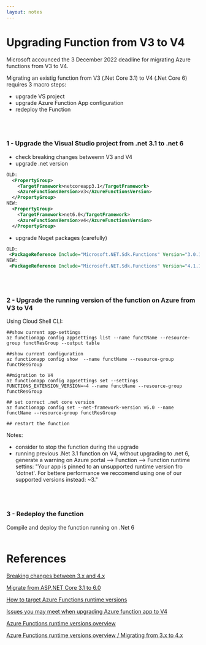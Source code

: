 ```yaml
---
layout: notes
---
```


# Upgrading Function from V3 to V4

Microsoft accounced the 3 December 2022 deadline for migrating Azure functions from V3 to V4.

Migrating an existig function from V3 (.Net Core 3.1) to V4 (.Net Core 6) requires 3 macro steps:
 - upgrade VS project
 - upgrade Azure Function App configuration
 - redeploy the Function
<br/>
<br/>

### 1 - Upgrade the Visual Studio project from .net 3.1 to .net 6

- check breaking changes betweenn V3 and V4
- upgrade .net version
```xml
OLD:
  <PropertyGroup>
    <TargetFramework>netcoreapp3.1</TargetFramework>
    <AzureFunctionsVersion>v3</AzureFunctionsVersion>
  </PropertyGroup>
NEW: 
  <PropertyGroup>
    <TargetFramework>net6.0</TargetFramework>
    <AzureFunctionsVersion>v4</AzureFunctionsVersion>
  </PropertyGroup>
```

 - upgrade Nuget packages (carefully)

```xml
OLD:
 <PackageReference Include="Microsoft.NET.Sdk.Functions" Version="3.0.13" />
NEW:
 <PackageReference Include="Microsoft.NET.Sdk.Functions" Version="4.1.1" />
```
<br/>
<br/>

### 2 - Upgrade the running version of the function on Azure from V3 to V4
Using Cloud Shell CLI:

```shell
##show current app-settings
az functionapp config appsettings list --name functName --resource-group functResGroup --output table

##show current configuration
az functionapp config show  --name functName --resource-group functResGroup 

##migration to V4
az functionapp config appsettings set --settings FUNCTIONS_EXTENSION_VERSION=~4 --name functName --resource-group functResGroup

## set correct .net core version
az functionapp config set --net-framework-version v6.0 --name functName --resource-group functResGroup

## restart the function
```

Notes:
 - consider to stop the function during the upgrade
 - running previous .Net 3.1 function on V4, without upgrading to .net 6, generate a warning on Azure portal --> Function --> Function runtime settins: "Your app is pinned to an unsupported runtime version fro 'dotnet'. For bettere performance we reccomend using one of our supported versions instead: ~3."
<br/>
<br/>


### 3 - Redeploy the function 
Compile and deploy the function running on .Net 6
<br/> 
<br/>



# References

[Breaking changes between 3.x and 4.x](https://docs.microsoft.com/en-us/azure/azure-functions/functions-versions?tabs=azure-cli%2Cin-process%2Cv4&pivots=programming-language-csharp#breaking-changes-between-3x-and-4x)

[Migrate from ASP.NET Core 3.1 to 6.0](https://docs.microsoft.com/en-us/aspnet/core/migration/31-to-60?view=aspnetcore-6.0&tabs=visual-studio)

[How to target Azure Functions runtime versions](https://docs.microsoft.com/en-us/azure/azure-functions/set-runtime-version)

[Issues you may meet when upgrading Azure function app to V4](https://techcommunity.microsoft.com/t5/apps-on-azure-blog/issues-you-may-meet-when-upgrading-azure-function-app-to-v4/ba-p/3288983)

[Azure Functions runtime versions overview](https://docs.microsoft.com/en-us/azure/azure-functions/functions-versions)

[Azure Functions runtime versions overview / Migrating from 3.x to 4.x](https://docs.microsoft.com/en-us/azure/azure-functions/functions-versions?tabs=azure-cli%2Cin-process%2Cv4&pivots=programming-language-csharp#migrating-from-3x-to-4x)

 